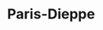 ---
title: "Paris-Dieppe"
url: /montigny-les-cormeilles/paris-dieppe/
shop: réparation de voitures
---
